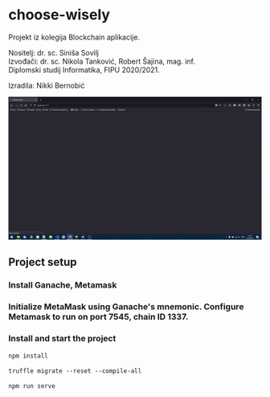# choose-wisely
Projekt iz kolegija Blockchain aplikacije.   

Nositelj: dr. sc. Siniša Sovilj   
Izvođači: dr. sc. Nikola Tanković, Robert Šajina, mag. inf.   
Diplomski studij Informatika, FIPU 2020/2021.  

Izradila: Nikki Bernobić

![Farmers Market Finder Demo](demo/choose-wisely.gif)

## Project setup

### Install Ganache, Metamask
### Initialize MetaMask using Ganache's mnemonic. Configure Metamask to run on port 7545, chain ID 1337.
### Install and start the project
```
npm install
```
```
truffle migrate --reset --compile-all
```
```
npm run serve
```

